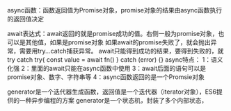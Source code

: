 async函数：函数返回值为Promise对象，promise对象的结果由async函数执行的返回值决定

await表达式：await返回的就是promise成功的值。右侧一般为promise对象，也可以是其他值，如果是promise对象
如果await的promise失败了，就会抛出异常，需要用try...catch捕获异常。
await只能得到成功的结果，要得到失败的，就try  catch
try{
    const value = await fn()
} catch (error) {}
async特点：
1：语义化强
2：里面的await只能在async函数中使用
3：await后面的语句可以是promise对象、数字、字符串等
4：async函数返回的是一个Promsie对象


generator是一个迭代器生成函数，返回值是一个迭代器（iterator对象），ES6提供的一种异步编程的方案
generator是一个状态机，封装了多个内部状态，